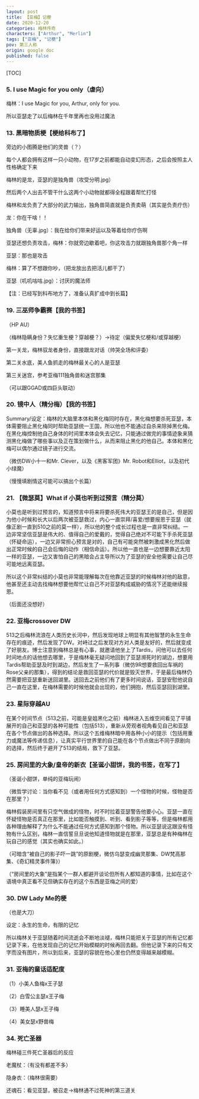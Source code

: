 ```yaml
---
layout: post
title: 【亚梅】记梗
date: 2020-12-20
categories: 梅林传奇
characters: ["Arthur", "Merlin"]
tags: ["亚梅", "记梗"]
pov: 第三人称
origin: google doc
published: false
---
```


[TOC]

### 5. I use Magic for you only（虐向）

梅林：I use Magic for you, Arthur, only for you.

所以亚瑟走了以后梅林在千年里再也没用过魔法

### 13. 黑暗物质梗【梗给科布了】

旁边的小图腾是他们的灵兽（？）

每个人都会拥有这样一只小动物，在17岁之前都能自动变幻形态，之后会按照主人性格确定下来

梅林的是龙，亚瑟的是独角兽（攻受分明.jpg）

然后两个人出去不管干什么这两个小动物就都得全程跟着帮忙打怪

梅林和龙负责了大部分的武力输出，独角兽简直就是负责卖萌（其实是负责疗伤）

龙：你在干啥！！

独角兽（无辜.jpg）：我在给你们带来好运以及等着给你疗伤啊

亚瑟还想负责攻击，梅林：你就旁边歇着吧，你这攻击力就跟独角兽那个角一样

亚瑟：那也是攻击

梅林：算了不想跟你吵，（把龙放出去把活儿都干了）

亚瑟（叽叽咕咕.jpg）：讨厌的魔法师

【注：已经写到科布地方了，准备认真扩成中到长篇】

### 19. 三巫师争霸赛【我的书签】

（HP AU）

（梅林隐瞒身份？失忆重生梗？穿越梗？）→待定（偏爱失忆梗和/或穿越梗）

第一关龙，梅林驭龙者身份，直接跟龙对话（帅哭全场和评委）

第二关水底，美人鱼抓走的梅林最关心的人是亚瑟

第三关迷宫，参考亚梅111独角兽和迷宫那集

（可以跟GGAD或四巨头联动）

### 20. 镜中人（精分梅）【我的书签】

Summary/设定：梅林的大脑里本体和黑化梅同时存在，黑化梅想要杀死亚瑟，本体需要阻止黑化梅同时帮助亚瑟统一王国，所以他也不能通过自杀来除掉黑化梅。在黑化梅控制他自己身体的时间里本体会失去记忆，只能通过做完的事情迹象来猜测黑化梅做了哪些事以及正在策划做什么，从而来阻止黑化的他自己。本体和黑化梅可以偶尔通过镜子进行交流。

（微仿DW小十一和Mr. Clever，以及《黑客军团》Mr. Robot和Elliot，以及初代小绿魔）

（慢慢填剧情这可能可以搞出个长篇）

### 21. 【微瑟莫】What if 小莫也听到过预言（精分莫）

小莫也是听到过预言的，知道预言中将来将要杀死伟大的亚瑟王的是自己，但是因为他小时候和长大以后两次被亚瑟救过，内心一直崇拜/喜爱/想要报恩于亚瑟（就像正剧一直到510之前的莫一样），所以他的整个成长过程也是一直非常纠结。一边非常坚信亚瑟是伟大的、值得自己的爱戴的，觉得自己绝对不可能下手杀死亚瑟（怀疑命运），一边又非常担心预言是对的，自己有可能突然被刺激成黑化然后做出正常时候的自己会后悔的动作（相信命运）。所以他一直也是一边想要靠近太阳一样的亚瑟，一边又害怕自己的黑暗会占主导所以为了亚瑟的安全他需要让自己尽可能地远离亚瑟。

所以这个非常纠结的小莫也非常能理解每次在他靠近亚瑟的时候梅林对他的敌意，他甚至还主动去找梅林想要他帮忙让自己不对亚瑟构成威胁的情况下还能继续报恩。

（后面还没想好）

### 22. 亚梅crossover DW

513之后梅林流浪在人类历史长河中，然后发现地球上明显有其他智慧的永生生命存在的痕迹，然后发现了DW。对峙过之后发现对方对人类是友好的，然后就变成了好朋友。博士注意到梅林总是有心事，就邀请他坐上了Tardis，问他可以去任何时间地点的话他想去哪里，于是梅林毫无疑问地回到了亚瑟濒死时的湖边，想要用Tardis帮助亚瑟及时到湖边，然后发生了一系列事（微仿9R想要救回出车祸的Rose父亲的那集），得到的结论是救回亚瑟的代价就是毁灭世界，于是最后梅林仍然需要把亚瑟重新送回湖里。送回去之前他们有了更多时间说话，亚瑟安慰他说自己一直在这里，在梅林需要的时候他就会出现的，他们拥抱，然后亚瑟回到湖里。

### 23. 星际穿越AU

在某个时间节点（513之前，可能是皇姐黑化之前）梅林进入五维空间看见了平铺展开的自己和亚瑟的各种可能性（包括513），重新从旁观者视角看见自己和亚瑟在各个节点做出的各种选择。所以这个五维梅林暗中用各种小小的提示（包括用重力或魔法等传递信息），让真实平行世界里的自己能在各个节点做出不同于原剧向的选择，然后终于避开了513的结局，救下了亚瑟。

### 25. 房间里的大象/皇帝的新衣【圣诞小甜饼，我的书签，在写了】

（圣诞小甜饼，单纯的亚梅玩闹）

（微哲学讨论：当你看不见（或者用任何方式感知到）一个怪物的时候，怪物是否在那里？）

梅林假装房间里有只空气做成的怪物，时不时拉着亚瑟警告他要小心。亚瑟一直在怀疑怪物是否真正在那里，比如能否触摸到、听到、看到影子等等，但是梅林都用各种理由解释了为什么不能通过任何方式感知到那个怪物。所以亚瑟说这跟没有怪物有什么区别，梅林一直信誓旦旦说他知道怪物就是在那里，亚瑟总是有种梅林在玩自己的感觉（其实也确实如此。）

（可暗含“被自己的影子吓一跳”的原剧梗，微仿乌瑟变成幽灵那集、DW梵高那集、《奇幻精灵事件簿》）

（“房间里的大象”是指某个一群人都避开谈论但所有人都知道的事情，比如在这个语境中真正看不见但确实存在的这个东西是亚梅之间的爱）

### 30. DW Lady Me的梗

（也是大刀）

设定：永生的生命，有限的记忆

所以梅林关于亚瑟随着时间流逝会不断地淡褪，梅林只能把关于亚瑟的所有记忆都记录下来，在他发现自己的记忆开始模糊的时候再回去翻。但他记录下来的只有文字而没有图片，所以到后来，亚瑟的容貌在他心里也仍然变得越来越模糊。

### 31. 亚梅的童话适配度

（1）小美人鱼梅x王子瑟

（2）白雪公主瑟x王子梅

（3）睡美人瑟x王子梅

（4）美女瑟x野兽梅

### 34. 死亡圣器

梅林碰三件死亡圣器后的反应

老魔杖：（有没有都差不多）

隐身衣：（梅林很需要）

还魂石：看见亚瑟，被召走→梅林通不过死神的第三道关
